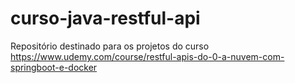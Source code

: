 # curso-java-restful-api
Repositório destinado para os projetos do curso https://www.udemy.com/course/restful-apis-do-0-a-nuvem-com-springboot-e-docker
